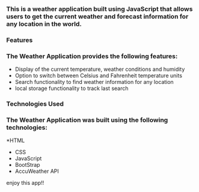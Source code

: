 ### This is a weather application built using JavaScript that allows users to get the current weather and forecast information for any location in the world.

### Features
### The Weather Application provides the following features:

* Display of the current temperature, weather conditions and humidity
* Option to switch between Celsius and Fahrenheit temperature units
* Search functionality to find weather information for any location
* local storage functionality to track last search

### Technologies Used
### The Weather Application was built using the following technologies:

*HTML
* CSS
* JavaScript
* BootStrap
* AccuWeather API

enjoy this app!!
